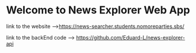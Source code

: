 # Welcome to News Explorer Web App
link to the website -->https://news-searcher.students.nomoreparties.sbs/

link to the backEnd code --> https://github.com/Eduard-L/news-explorer-api
